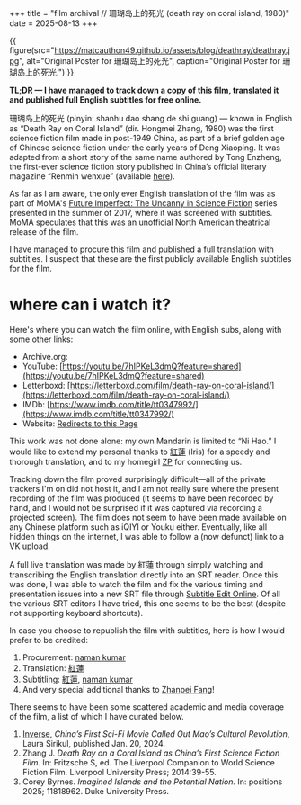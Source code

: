 +++
title = "film archival // 珊瑚岛上的死光 (death ray on coral island, 1980)"
date = 2025-08-13
+++

{{ figure(src="https://matcauthon49.github.io/assets/blog/deathray/deathray.jpg", alt="Original Poster for 珊瑚岛上的死光", caption="Original Poster for 珊瑚岛上的死光.") }}

**TL;DR — I have managed to track down a copy of this film, translated it and published full English subtitles for free online.**

珊瑚岛上的死光 (pinyin: shanhu dao shang de shi guang) — known in English as “Death Ray on Coral Island” (dir. Hongmei Zhang, 1980) was the first science fiction film made in post-1949 China, as part of a brief golden age of Chinese science fiction under the early years of Deng Xiaoping. It was adapted from a short story of the same name authored by Tong Enzheng, the first-ever science fiction story published in China’s official literary magazine “Renmin wenxue” (available <a href="https://archive.org/details/shanhudaoshangde0000unse/">here</a>).

As far as I am aware, the only ever English translation of the film was as part of MoMA's <a class="mainlink" href="https://www.moma.org/calendar/film/3855">Future Imperfect: The Uncanny in Science Fiction</a> series presented in the summer of 2017, where it was screened with subtitles. MoMA speculates that this was an unofficial North American theatrical release of the film.

I have managed to procure this film and published a full translation with subtitles. I suspect that these are the first publicly available English subtitles for the film.

# where can i watch it?

Here's where you can watch the film online, with English subs, along with some other links:

* Archive.org:
* YouTube: [https://youtu.be/7hIPKeL3dmQ?feature=shared](https://youtu.be/7hIPKeL3dmQ?feature=shared)
* Letterboxd: [https://letterboxd.com/film/death-ray-on-coral-island/](https://letterboxd.com/film/death-ray-on-coral-island/)
* IMDb: [https://www.imdb.com/title/tt0347992/](https://www.imdb.com/title/tt0347992/)
* Website: [Redirects to this Page](https://matcauthon49.github.io/blog/posts/deathrayoncoralisland/)

This work was not done alone: my own Mandarin is limited to “Ni Hao.” I would like to extend my personal thanks to <a class="mainlink" href="https://padma.neocities.org">紅蓮</a> (Iris) for a speedy and thorough translation, and to my homegirl <a class="mainlink" href="https://zhanpeifang.com">ZP</a> for connecting us.

Tracking down the film proved surprisingly difficult—all of the private trackers I'm on did not host it, and I am not really sure where the present recording of the film was produced (it seems to have been recorded by hand, and I would not be surprised if it was captured via recording a projected screen). The film does not seem to have been made available on any Chinese platform such as iQIYI or Youku either. Eventually, like all hidden things on the internet, I was able to follow a (now defunct) link to a VK upload.

A full live translation was made by 紅蓮 through simply watching and transcribing the English translation directly into an SRT reader. Once this was done, I was able to watch the film and fix the various timing and presentation issues into a new SRT file through [Subtitle Edit Online](https://www.nikse.dk/subtitleedit/). Of all the various SRT editors I have tried, this one seems to be the best (despite not supporting keyboard shortcuts).

In case you choose to republish the film with subtitles, here is how I would prefer to be credited:

<ol>
    <li>Procurement: <a class="mainlink" href="https://matcauthon49.github.io/">naman kumar</a></li>
    <li>Translation: <a class="mainlink" href="https://padma.neocities.org">紅蓮</a></li>
    <li>Subtitling: <a class="mainlink" href="https://padma.neocities.org">紅蓮</a>, <a class="mainlink" href="https://matcauthon49.github.io/">naman kumar</a></li>
    <li>And very special additional thanks to <a class="mainlink" href="https://zhanpeifang.com">Zhanpei Fang</a>!</li>
</ol>

There seems to have been some scattered academic and media coverage of the film, a list of which I have curated below.

<ol>
    <li><a class="mainlink" href="https://www.inverse.com/entertainment/death-ray-on-coral-island-retrospective-china-scifi-movie">Inverse</a>, <em>China’s First Sci-Fi Movie Called Out Mao’s Cultural Revolution</em>, Laura Sirikul, published Jan. 20, 2024.</li>
    <li>Zhang J. <em>Death Ray on a Coral Island as China’s First Science Fiction Film.</em> In: Fritzsche S, ed. The Liverpool Companion to World Science Fiction Film. Liverpool University Press; 2014:39-55.</li>
    <li>Corey Byrnes. <em>Imagined Islands and the Potential Nation.</em> In: positions 2025; 11818962. Duke University Press.</li>
</ol>



